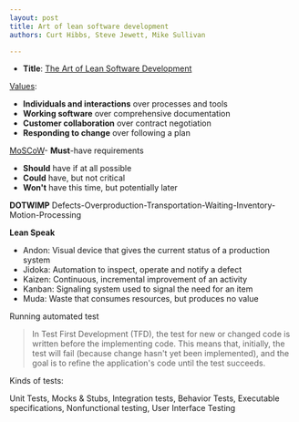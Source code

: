 ```yaml
---
layout: post
title: Art of lean software development
authors: Curt Hibbs, Steve Jewett, Mike Sullivan

---
```


- **Title**: [The Art of Lean Software Development](http://oreilly.com/catalog/9780596517311)

[Values](http://agilemanifesto.org/):
- **Individuals and interactions** over processes and tools
- **Working software** over comprehensive documentation
- **Customer collaboration** over contract negotiation
- **Responding to change** over following a plan

[MoSCoW](http://en.wikipedia.org/wiki/MoSCoW_Method)- **Must**-have requirements
- **Should** have if at all possible
- **Could** have, but not critical
- **Won't** have this time, but potentially later

**DOTWIMP**
Defects-Overproduction-Transportation-Waiting-Inventory-Motion-Processing

**Lean Speak**

- Andon: Visual device that gives the current status of a production system
- Jidoka: Automation to inspect, operate and notify a defect
- Kaizen: Continuous, incremental improvement of an activity
- Kanban: Signaling system used to signal the need for an item
- Muda: Waste that consumes resources, but produces no value

Running automated test

> In Test First Development (TFD), the test for new or changed code is written before the implementing code. This means that, initially, the test will fail (because change hasn't yet been implemented), and the goal is to refine the application's code until the test succeeds.

Kinds of tests:

Unit Tests, Mocks & Stubs, Integration tests, Behavior Tests, Executable specifications, Nonfunctional testing, User Interface Testing
